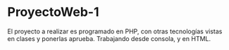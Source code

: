 ProyectoWeb-1
=============

El proyecto a realizar es programado en PHP, con otras tecnologías vistas en clases y ponerlas aprueba. Trabajando desde consola, y en HTML.
